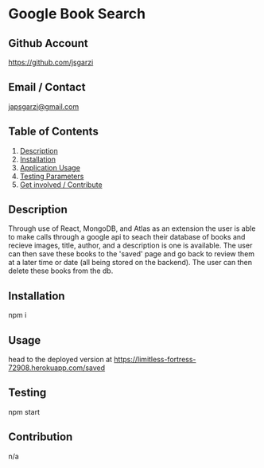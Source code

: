 # Google Book Search

## Github Account
  https://github.com/jsgarzi
## Email / Contact
  japsgarzi@gmail.com
## Table of Contents 

  1. [Description](#Description)
  2. [Installation](#Installation)
  3. [Application Usage](#Usage)
  4. [Testing Parameters](#Testing)
  5. [Get involved / Contribute](#Contribution)


## Description 
Through use of React, MongoDB, and Atlas as an extension the user is able to make calls through a google api to seach their database of books and recieve images, title, author, and a description is one is available. The user can then save these books to the 'saved' page and go back to review them at a later time or date (all being stored on the backend). The user can then delete these books from the db.  

## Installation
npm i

## Usage
head to the deployed version at https://limitless-fortress-72908.herokuapp.com/saved

## Testing
npm start

## Contribution
n/a
